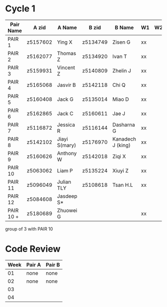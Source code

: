 # Cycle 1

| Pair Name | A zid   | A Name      | B zid    | B Name          | W1 | W2 | W3 | 
| --------- | --------|------------ | ---------|---------------- | -- | -- | -- | 
| PAIR 1    | z5157602|Ying X       | z5134749 |Zisen G          | xx |    |    |
| PAIR 2    | z5162077|Thomas Z     | z5134920 |Ivan T           | xx |    |    |
| PAIR 3    | z5159931|Vincent Z    | z5140809 |Zhelin J         | xx |    |    |
| PAIR 4    | z5165068|Jasvir B     | z5142118 |Chi Q            | xx |    |    |
| PAIR 5    | z5160408|Jack G       | z5135014 |Miao D           | xx |    |    |
| PAIR 6    | z5162865|Jack C       | z5160611 |Jae J            | xx |    |    |
| PAIR 7    | z5116872|Jessica R    | z5116144 |Dasharna G       | xx |    |    |
| PAIR 8    | z5142102|Jiayi S(mary)| z5176970 |Kanadech J (king)| xx |    |    |
| PAIR 9    | z5160626|Anthony W    | z5142018 |Ziqi X           | xx |    |    |
| PAIR 10   | z5063062|Liam P       | z5135224 |Xiuyi Z          | xx |    |    |
| PAIR 11   | z5096049|Julian TLY   | z5108618 |Tsan H.L         | xx |    |    |
| PAIR 12   | z5084608|Jasdeep S*   |          |                 |    |    |    |
| PAIR 10 + | z5180689|Zhuowei G    |          |                 | xx |    |    |

group of 3 with PAIR 10

# Code Review

| Week | Pair A | Pair B |
| ---- | ------ | ------ |
|  01  |  none  |  none  |
|  02  |  none  |  none  |
|  03  |  | |
|  04  |        |        |

